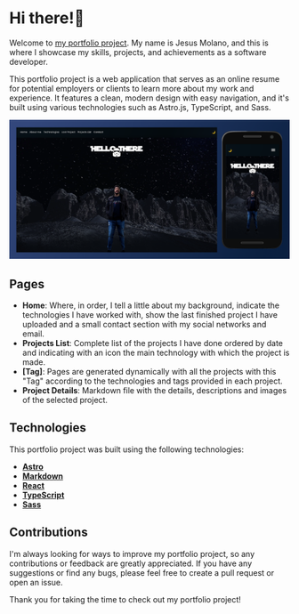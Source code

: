 # Hi there!👋 
Welcome to [my portfolio project](https://jesusmolano.dev). My name is Jesus Molano, and this is where I showcase my skills, projects, and achievements as a software developer.

This portfolio project is a web application that serves as an online resume for potential employers or clients to learn more about my work and experience. It features a clean, modern design with easy navigation, and it's built using various technologies such as Astro.js, TypeScript, and Sass.

![Screenshot of my portfolio project](https://github.com/jesus-molano/portfolio/blob/main/jesusmolano.png "Screenshot of my portfolio project")

## Pages
- **Home**: Where, in order, I tell a little about my background, indicate the technologies I have worked with, show the last finished project I have uploaded and a small contact section with my social networks and email.
- **Projects List**: Complete list of the projects I have done ordered by date and indicating with an icon the main technology with which the project is made.
- **\[Tag\]**: Pages are generated dynamically with all the projects with this "Tag" according to the technologies and tags provided in each project.
- **Project Details**: Markdown file with the details, descriptions and images of the selected project.


## Technologies
This portfolio project was built using the following technologies:

- **[Astro](https://astro.build/)**
- **[Markdown](https://www.markdownguide.org/)**
- **[React](https://reactjs.org/)**
- **[TypeScript](https://www.typescriptlang.org/)**
- **[Sass](https://sass-lang.com/)**

## Contributions
I'm always looking for ways to improve my portfolio project, so any contributions or feedback are greatly appreciated. If you have any suggestions or find any bugs, please feel free to create a pull request or open an issue.

Thank you for taking the time to check out my portfolio project!
